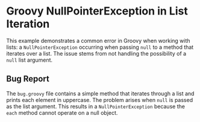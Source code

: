 # Groovy NullPointerException in List Iteration

This example demonstrates a common error in Groovy when working with lists: a `NullPointerException` occurring when passing `null` to a method that iterates over a list.  The issue stems from not handling the possibility of a `null` list argument. 

## Bug Report
The `bug.groovy` file contains a simple method that iterates through a list and prints each element in uppercase. The problem arises when `null` is passed as the list argument.  This results in a `NullPointerException` because the `each` method cannot operate on a null object.